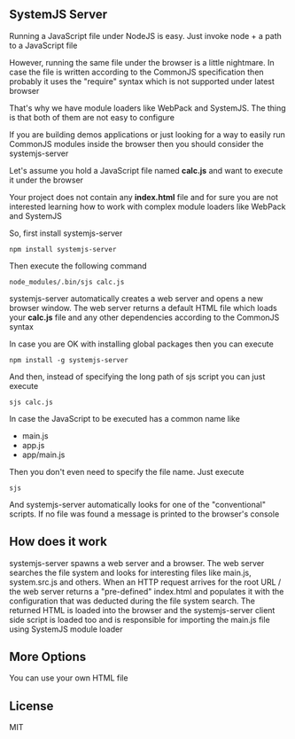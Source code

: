 ## SystemJS Server

Running a JavaScript file under NodeJS is easy. Just invoke node + a path to a JavaScript file

However, running the same file under the browser is a little nightmare. In case the file is written according to the CommonJS specification then probably it uses the "require" syntax which is not supported under latest browser

That's why we have module loaders like WebPack and SystemJS. The thing is that both of them are not easy to configure

If you are building demos applications or just looking for a way to easily run CommonJS modules inside the browser then you should consider the systemjs-server

Let's assume you hold a JavaScript file named **calc.js** and want to execute it under the browser

Your project does not contain any **index.html** file and for sure you are not interested learning how to work with complex module loaders like WebPack and SystemJS

So, first install systemjs-server

```
npm install systemjs-server
```

Then execute the following command

```
node_modules/.bin/sjs calc.js
```

systemjs-server automatically creates a web server and opens a new browser window. The web server returns a default HTML file
which loads your **calc.js** file and any other dependencies according to the CommonJS syntax

In case you are OK with installing global packages then you can execute

```
npm install -g systemjs-server
```

And then, instead of specifying the long path of sjs script you can just execute

```
sjs calc.js
```

In case the JavaScript to be executed has a common name like
* main.js
* app.js
* app/main.js

Then you don't even need to specify the file name. Just execute
```
sjs
```

And systemjs-server automatically looks for one of the "conventional" scripts. If no file was found a message is printed to the browser's console

## How does it work

systemjs-server spawns a web server and a browser. The web server searches the file system and looks for interesting files like main.js, system.src.js and others. When an HTTP request arrives for the root URL / the web server returns a "pre-defined" index.html and populates it with the configuration that was deducted during the file system search. The returned HTML is loaded into the browser and the systemjs-server client side script is loaded too and is responsible for importing the main.js file using SystemJS module loader

## More Options

You can use your own HTML file

## License

MIT
